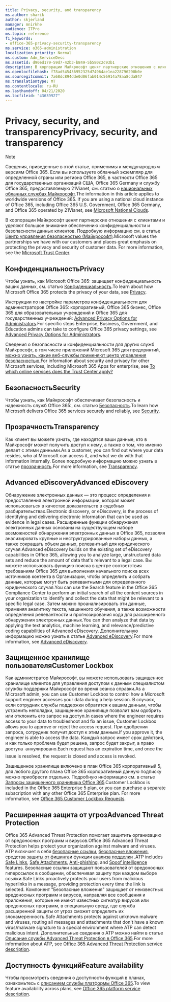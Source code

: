 ```yaml
---
title: Privacy, security, and transparency
ms.author: sharik
author: skjerland
manager: mnirkhe
audience: ITPro
ms.topic: reference
f1_keywords:
- office-365-privacy-security-transparency
ms.service: o365-administration
localization_priority: Normal
ms.custom: Adm_ServiceDesc
ms.assetid: d90ed179-59d7-42b3-b849-5b580c2c93b1
description: В корпорации Майкрософт ценят партнерские отношения с клиентами и уделяют большое внимание обеспечению конфиденциальности и безопасности данных клиентов. Дополнительные сведения можно найти в центре управления безопасностью Майкрософт.
ms.openlocfilehash: f78ad545436952325d74964ae1ea228796290b0e
ms.sourcegitcommit: 7a68dc894dde0d06fab014c56914a78aa8cda847
ms.translationtype: MT
ms.contentlocale: ru-RU
ms.lasthandoff: 04/21/2020
ms.locfileid: "43639927"
---
```

# <a name="privacy-security-and-transparency"></a><span data-ttu-id="8a2f0-104">Privacy, security, and transparency</span><span class="sxs-lookup"><span data-stu-id="8a2f0-104">Privacy, security, and transparency</span></span>

> [!NOTE]
> <span data-ttu-id="8a2f0-p102">Сведения, приведенные в этой статье, применимы к международным версиям Office 365. Если вы используете облачный экземпляр для определенной страны или региона Office 365, в частности Office 365 для государственных организаций США, Office 365 Germany и службу Office 365, предоставляемую 21Vianet, см. статью о [национальных облачных службах Майкрософт](https://go.microsoft.com/fwlink/?linkid=841582).</span><span class="sxs-lookup"><span data-stu-id="8a2f0-p102">The information in this article applies to worldwide versions of Office 365. If you are using a national cloud instance of Office 365, including Office 365 U.S. Government, Office 365 Germany, and Office 365 operated by 21Vianet, see [Microsoft National Clouds](https://go.microsoft.com/fwlink/?linkid=841582).</span></span> 
  
<span data-ttu-id="8a2f0-p103">В корпорации Майкрософт ценят партнерские отношения с клиентами и уделяют большое внимание обеспечению конфиденциальности и безопасности данных клиентов. Подробную информацию см. в статье [Центр управления безопасностью (Майкрософт)](https://go.microsoft.com/fwlink/?LinkID=717951&amp;clcid=0x409).</span><span class="sxs-lookup"><span data-stu-id="8a2f0-p103">Microsoft values the partnerships we have with our customers and places great emphasis on protecting the privacy and security of customer data. For more information, see the [Microsoft Trust Center](https://go.microsoft.com/fwlink/?LinkID=717951&amp;clcid=0x409).</span></span>
  
## <a name="privacy"></a><span data-ttu-id="8a2f0-109">Конфиденциальность</span><span class="sxs-lookup"><span data-stu-id="8a2f0-109">Privacy</span></span>

<span data-ttu-id="8a2f0-110">Чтобы узнать, как Microsoft Office 365: защищает конфиденциальность ваших данных, см. статью [Конфиденциальность](https://go.microsoft.com/fwlink/?LinkID=717953&amp;clcid=0x409).</span><span class="sxs-lookup"><span data-stu-id="8a2f0-110">To learn about how Microsoft Office 365 protects the privacy of your data, see [Privacy](https://go.microsoft.com/fwlink/?LinkID=717953&amp;clcid=0x409).</span></span> 
  
<span data-ttu-id="8a2f0-111">Инструкции по настройке параметров конфиденциальности для администраторов Office 365: корпоративный, Office 365 бизнес, Office 365 для образовательных учреждений и Office 365 для государственных учреждений: [Advanced Privacy Options for Administrators](https://go.microsoft.com/fwlink/p/?LinkID=285202).</span><span class="sxs-lookup"><span data-stu-id="8a2f0-111">For specific steps Enterprise, Business, Government, and Education admins can take to configure Office 365 privacy settings, see [Advanced Privacy Options for Administrators](https://go.microsoft.com/fwlink/p/?LinkID=285202).</span></span>
  
<span data-ttu-id="8a2f0-112">Сведения о безопасности и конфиденциальности для других служб Майкрософт, в том числе приложений Microsoft 365 для предприятий, [можно узнать, какие веб-службы применяют центр управления безопасностью.](https://www.microsoft.com/trustcenter/default.aspx)</span><span class="sxs-lookup"><span data-stu-id="8a2f0-112">For information about security and privacy for other Microsoft services, including Microsoft 365 Apps for enterprise, see [To which online services does the Trust Center apply?](https://www.microsoft.com/trustcenter/default.aspx)</span></span>
  
## <a name="security"></a><span data-ttu-id="8a2f0-113">Безопасность</span><span class="sxs-lookup"><span data-stu-id="8a2f0-113">Security</span></span>

<span data-ttu-id="8a2f0-114">Чтобы узнать, как Майкрософт обеспечивает безопасность и надежность служб Office 365:, см. статью [Безопасность](https://go.microsoft.com/fwlink/?LinkID=717954&amp;clcid=0x409).</span><span class="sxs-lookup"><span data-stu-id="8a2f0-114">To learn how Microsoft delivers Office 365 services securely and reliably, see [Security](https://go.microsoft.com/fwlink/?LinkID=717954&amp;clcid=0x409).</span></span>
  
## <a name="transparency"></a><span data-ttu-id="8a2f0-115">Прозрачность</span><span class="sxs-lookup"><span data-stu-id="8a2f0-115">Transparency</span></span>

<span data-ttu-id="8a2f0-116">Как клиент вы можете узнать, где находятся ваши данные, кто в Майкрософт может получить доступ к нему, а также о том, что именно делает с этими данными.</span><span class="sxs-lookup"><span data-stu-id="8a2f0-116">As a customer, you can find out where your data resides, who at Microsoft can access it, and what we do with that information internally.</span></span> <span data-ttu-id="8a2f0-117">Более подробную информацию можно узнать в статье [прозрачность](https://go.microsoft.com/fwlink/?LinkID=717955&amp;clcid=0x409).</span><span class="sxs-lookup"><span data-stu-id="8a2f0-117">For more information, see [Transparency](https://go.microsoft.com/fwlink/?LinkID=717955&amp;clcid=0x409).</span></span>
  
## <a name="advanced-ediscovery"></a><span data-ttu-id="8a2f0-118">Advanced eDiscovery</span><span class="sxs-lookup"><span data-stu-id="8a2f0-118">Advanced eDiscovery</span></span>

<span data-ttu-id="8a2f0-119">Обнаружение электронных данных — это процесс определения и предоставления электронной информации, которая может использоваться в качестве доказательств в судебных разбирательствах.</span><span class="sxs-lookup"><span data-stu-id="8a2f0-119">Electronic discovery, or eDiscovery, is the process of identifying and delivering electronic information that can be used as evidence in legal cases.</span></span> <span data-ttu-id="8a2f0-120">Расширенные функции обнаружения электронных данных основаны на существующем наборе возможностей обнаружения электронных данных в Office 365, позволяя анализировать крупные и неструктурированные наборы данных, а также сокращать объем данных, релевантный для юридического случая.</span><span class="sxs-lookup"><span data-stu-id="8a2f0-120">Advanced eDiscovery builds on the existing set of eDiscovery capabilities in Office 365, allowing you to analyze large, unstructured data sets and reduce the amount of data that's relevant to a legal case.</span></span> <span data-ttu-id="8a2f0-121">Вы можете использовать функцию поиска в центре соответствия требованиям Office 365 для выполнения начального поиска всех источников контента в Организации, чтобы определить и собрать данные, которые могут быть релевантными для определенного юридического случая.</span><span class="sxs-lookup"><span data-stu-id="8a2f0-121">You can use the Search feature in the Office 365 Compliance Center to perform an initial search of all the content sources in your organization to identify and collect the data that might be relevant to a specific legal case.</span></span> <span data-ttu-id="8a2f0-122">Затем можно проанализировать эти данные, применяя аналитику текста, машинного обучения, а также возможности определения релевантности и прогнозирования кода для расширенного обнаружения электронных данных.</span><span class="sxs-lookup"><span data-stu-id="8a2f0-122">You can then analyze that data by applying the text analytics, machine learning, and relevance/predictive coding capabilities of Advanced eDiscovery.</span></span> <span data-ttu-id="8a2f0-123">Дополнительную информацию можно узнать в статье [Advanced eDiscovery](https://go.microsoft.com/fwlink/?LinkID=717971&amp;clcid=0x409).</span><span class="sxs-lookup"><span data-stu-id="8a2f0-123">For more information, see [Advanced eDiscovery](https://go.microsoft.com/fwlink/?LinkID=717971&amp;clcid=0x409).</span></span>
  
## <a name="customer-lockbox"></a><span data-ttu-id="8a2f0-124">Защищенное хранилище пользователя</span><span class="sxs-lookup"><span data-stu-id="8a2f0-124">Customer Lockbox</span></span>

<span data-ttu-id="8a2f0-125">Как администратор Майкрософт, вы можете использовать защищенное хранилище клиентов для управления доступом к данным специалистом службы поддержки Майкрософт во время сеанса справки.</span><span class="sxs-lookup"><span data-stu-id="8a2f0-125">As a Microsoft admin, you can use Customer Lockbox to control how a Microsoft support engineer accesses your data during a help session.</span></span> <span data-ttu-id="8a2f0-126">В случаях, если сотрудник службы поддержки обратится к вашим данным, чтобы устранить неполадки, защищенное хранилище позволит вам одобрить или отклонить его запрос на доступ.</span><span class="sxs-lookup"><span data-stu-id="8a2f0-126">In cases where the engineer requires access to your data to troubleshoot and fix an issue, Customer Lockbox allows you to approve or reject the access request.</span></span> <span data-ttu-id="8a2f0-127">При одобрении запроса, сотрудник получит доступ к этим данным.</span><span class="sxs-lookup"><span data-stu-id="8a2f0-127">If you approve it, the engineer is able to access the data.</span></span> <span data-ttu-id="8a2f0-128">Каждый запрос имеет срок действия, и как только проблема будет решена, запрос будет закрыт, а право доступа  аннулировано.</span><span class="sxs-lookup"><span data-stu-id="8a2f0-128">Each request has an expiration time, and once the issue is resolved, the request is closed and access is revoked.</span></span>
  
<span data-ttu-id="8a2f0-p107">Защищенное хранилище включено в план Office 365 корпоративный 5, для любого другого плана Office 365 корпоративный данную подписку можно приобрести отдельно. Подробную информацию см. в статье [Запросы защищенного хранилища Office 365](https://go.microsoft.com/fwlink/?LinkID=717969&amp;clcid=0x409).</span><span class="sxs-lookup"><span data-stu-id="8a2f0-p107">Customer Lockbox is included in the Office 365 Enterprise 5 plan, or you can purchase a separate subscription with any other Office 365 Enterprise plan. For more information, see [Office 365 Customer Lockbox Requests](https://go.microsoft.com/fwlink/?LinkID=717969&amp;clcid=0x409).</span></span>
  
## <a name="advanced-threat-protection"></a><span data-ttu-id="8a2f0-131">Расширенная защита от угроз</span><span class="sxs-lookup"><span data-stu-id="8a2f0-131">Advanced Threat Protection</span></span>

<span data-ttu-id="8a2f0-132">Office 365 Advanced Threat Protection помогает защитить организацию от вредоносных программ и вирусов.</span><span class="sxs-lookup"><span data-stu-id="8a2f0-132">Office 365 Advanced Threat Protection helps protect your organization against malware and viruses.</span></span> <span data-ttu-id="8a2f0-133">ATP включает в себя [безопасные ссылки](https://docs.microsoft.com/office365/securitycompliance/atp-safe-links), [безопасные вложения](https://docs.microsoft.com/office365/securitycompliance/atp-safe-attachments), средства [защиты от фишинга](https://docs.microsoft.com/office365/securitycompliance/atp-anti-phishing)и функции [анализа подделки](https://docs.microsoft.com/office365/securitycompliance/learn-about-spoof-intelligence) .</span><span class="sxs-lookup"><span data-stu-id="8a2f0-133">ATP includes [Safe Links](https://docs.microsoft.com/office365/securitycompliance/atp-safe-links), [Safe Attachments](https://docs.microsoft.com/office365/securitycompliance/atp-safe-attachments), [Anti-phishing](https://docs.microsoft.com/office365/securitycompliance/atp-anti-phishing), and [Spoof intelligence](https://docs.microsoft.com/office365/securitycompliance/learn-about-spoof-intelligence) features.</span></span> <span data-ttu-id="8a2f0-134">Безопасные ссылки защищают пользователей от вредоносных гиперссылок в сообщении, обеспечивая защиту при каждом выборе ссылки.</span><span class="sxs-lookup"><span data-stu-id="8a2f0-134">Safe Links proactively protects your users from malicious hyperlinks in a message, providing protection every time the link is selected.</span></span> <span data-ttu-id="8a2f0-135">Компонент "Безопасные вложения" защищает от неизвестных вредоносных программ и вирусов, направляя все сообщения и приложения, которые не имеют известных сигнатур вирусов или вредоносных программ, в специальную среду, где служба расширенной защиты от угроз сможет определить их злонамеренность.</span><span class="sxs-lookup"><span data-stu-id="8a2f0-135">Safe Attachments protects against unknown malware and viruses, routing all messages and attachments that don't have a known virus/malware signature to a special environment where ATP can detect malicious intent.</span></span> <span data-ttu-id="8a2f0-136">Дополнительные сведения о ATP можно найти в статье [Описание службы Advanced Threat Protection в Office 365](../office-365-advanced-threat-protection-service-description.md).</span><span class="sxs-lookup"><span data-stu-id="8a2f0-136">For more information about ATP, see [Office 365 Advanced Threat Protection service description](../office-365-advanced-threat-protection-service-description.md).</span></span>
  
## <a name="feature-availability"></a><span data-ttu-id="8a2f0-137">Доступность функций</span><span class="sxs-lookup"><span data-stu-id="8a2f0-137">Feature availability</span></span>

<span data-ttu-id="8a2f0-138">Чтобы просмотреть сведения о доступности функций в планах, ознакомьтесь с [описанием службы платформы Office 365](office-365-platform-service-description.md).</span><span class="sxs-lookup"><span data-stu-id="8a2f0-138">To view feature availability across plans, see [Office 365 platform service description](office-365-platform-service-description.md).</span></span>
  